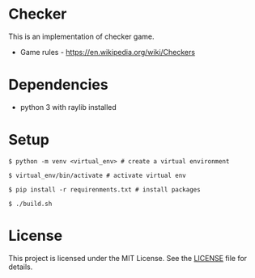 # Checker
This is an implementation of checker game.
- Game rules - https://en.wikipedia.org/wiki/Checkers

# Dependencies
- python 3 with raylib installed

# Setup
```consolei
$ python -m venv <virtual_env> # create a virtual environment

$ virtual_env/bin/activate # activate virtual env

$ pip install -r requirenments.txt # install packages

$ ./build.sh

```
# License
This project is licensed under the MIT License. See the [LICENSE](https://opensource.org/license/mit) file for details.



